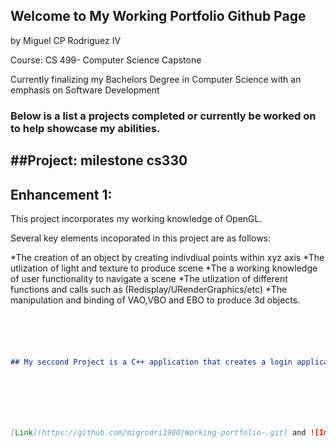 ## Welcome to My Working Portfolio Github Page
by Miguel CP Rodriguez IV 

Course: CS 499- Computer Science Capstone  

Currently finalizing my Bachelors Degree in Computer Science with an emphasis on Software Development 


### Below is a list a projects completed or currently be worked on to help showcase my abilities.  

##Project: milestone cs330
------------------------
Enhancement 1:
--------------
This project incorporates my working knowledge of OpenGL.

<p>Several key elements incoporated in this project are as follows:</p>
*The creation of an object by creating indivdiual points within xyz axis
*The utlization of light and texture to produce scene 
*The a working knowledge of user functionality to navigate a scene
*The utlization of different functions and calls such as (Redisplay/URenderGraphics/etc)
*The manipulation and binding of VAO,VBO and EBO to produce 3d objects. 



```markdown





## My seccond Project is a C++ application that creates a login application and utilizes SQL functionality







[Link](https://github.com/migrodri1980/Working-portfolio-.git) and ![Image](src)
```

